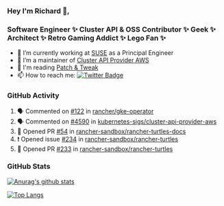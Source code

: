 ### Hey I'm Richard 👋, 

<h3 align="left">Software Engineer ✨ Cluster API & OSS Contributor ✨ Geek ✨ Architect ✨ Retro Gaming Addict ✨ Lego Fan ✨</h3>

- 🔭 I’m currently working at [SUSE](https://www.suse.com/) as a Principal Engineer
- 👯 I’m a maintainer of [Cluster API Provider AWS](https://github.com/kubernetes-sigs/cluster-api-provider-aws)
- 💬 I'm reading [Patch & Tweak](https://bjooks.com/products/patch-tweak-exploring-modular-synthesis)
- 📫 How to reach me: [![Twitter Badge](https://img.shields.io/badge/-@fruit_case-00acee?style=flat&logo=Twitter&logoColor=white)](https://twitter.com/intent/follow?screen_name=fruit_case "Follow on Twitter")

### GitHub Activity 

<!--START_SECTION:activity-->
1. 🗣 Commented on [#122](https://github.com/rancher/gke-operator/issues/122#issuecomment-1780604599) in [rancher/gke-operator](https://github.com/rancher/gke-operator)
2. 🗣 Commented on [#4590](https://github.com/kubernetes-sigs/cluster-api-provider-aws/pull/4590#issuecomment-1779542170) in [kubernetes-sigs/cluster-api-provider-aws](https://github.com/kubernetes-sigs/cluster-api-provider-aws)
3. 💪 Opened PR [#54](https://github.com/rancher-sandbox/rancher-turtles-docs/pull/54) in [rancher-sandbox/rancher-turtles-docs](https://github.com/rancher-sandbox/rancher-turtles-docs)
4. ❗ Opened issue [#234](https://github.com/rancher-sandbox/rancher-turtles/issues/234) in [rancher-sandbox/rancher-turtles](https://github.com/rancher-sandbox/rancher-turtles)
5. 💪 Opened PR [#233](https://github.com/rancher-sandbox/rancher-turtles/pull/233) in [rancher-sandbox/rancher-turtles](https://github.com/rancher-sandbox/rancher-turtles)
<!--END_SECTION:activity-->

### GitHub Stats

[![Anurag's github stats](https://github-readme-stats.vercel.app/api?username=richardcase&count_private=true&show_icons=true)](https://github.com/anuraghazra/github-readme-stats)

[![Top Langs](https://github-readme-stats.vercel.app/api/top-langs/?username=richardcase&hide=html&layout=compact)](https://github.com/anuraghazra/github-readme-stats)
